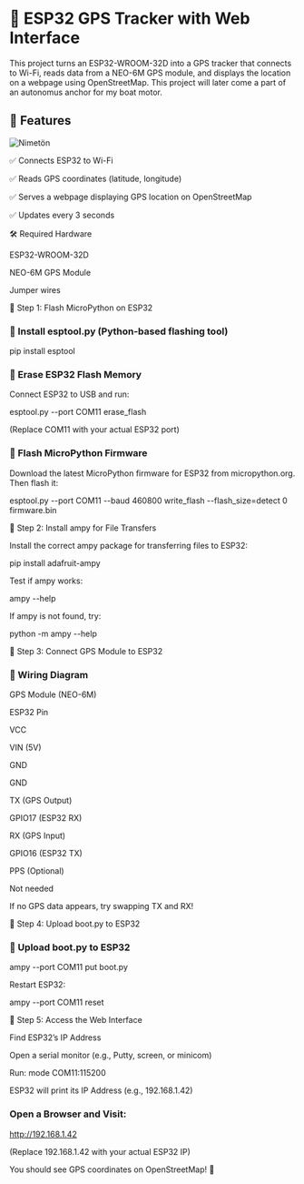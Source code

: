 # 📍 ESP32 GPS Tracker with Web Interface

This project turns an ESP32-WROOM-32D into a GPS tracker that connects to Wi-Fi, reads data from a NEO-6M GPS module, and displays the location on a webpage using OpenStreetMap.
This project will later come a part of an autonomus anchor for my boat motor.

## 📌 Features

![Nimetön](https://github.com/user-attachments/assets/233938b1-bcda-429a-889b-d7287b9829d1)



✅ Connects ESP32 to Wi-Fi

✅ Reads GPS coordinates (latitude, longitude)

✅ Serves a webpage displaying GPS location on OpenStreetMap

✅ Updates every 3 seconds

🛠️ Required Hardware

ESP32-WROOM-32D

NEO-6M GPS Module

Jumper wires

🔹 Step 1: Flash MicroPython on ESP32

### 📌 Install esptool.py (Python-based flashing tool)

pip install esptool

### 📌 Erase ESP32 Flash Memory

Connect ESP32 to USB and run:

esptool.py --port COM11 erase_flash

(Replace COM11 with your actual ESP32 port)

### 📌 Flash MicroPython Firmware

Download the latest MicroPython firmware for ESP32 from micropython.org. Then flash it:

esptool.py --port COM11 --baud 460800 write_flash --flash_size=detect 0 firmware.bin

🔹 Step 2: Install ampy for File Transfers

Install the correct ampy package for transferring files to ESP32:

pip install adafruit-ampy

Test if ampy works:

ampy --help

If ampy is not found, try:

python -m ampy --help

🔹 Step 3: Connect GPS Module to ESP32

### 📌 Wiring Diagram

GPS Module (NEO-6M)

ESP32 Pin

VCC

VIN (5V)

GND

GND

TX (GPS Output)

GPIO17 (ESP32 RX)

RX (GPS Input)

GPIO16 (ESP32 TX)

PPS (Optional)

Not needed

If no GPS data appears, try swapping TX and RX!

🔹 Step 4: Upload boot.py to ESP32

### 📌 Upload boot.py to ESP32

ampy --port COM11 put boot.py

Restart ESP32:

ampy --port COM11 reset

🔹 Step 5: Access the Web Interface

Find ESP32’s IP Address

Open a serial monitor (e.g., Putty, screen, or minicom)

Run: mode COM11:115200

ESP32 will print its IP Address (e.g., 192.168.1.42)

### Open a Browser and Visit:

http://192.168.1.42

(Replace 192.168.1.42 with your actual ESP32 IP)

You should see GPS coordinates on OpenStreetMap! 🎉


